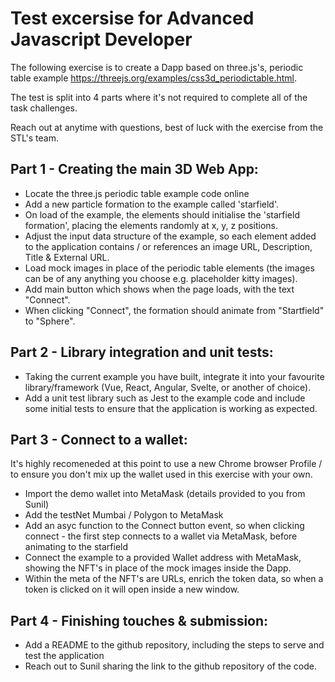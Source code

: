 # Test excersise for Advanced Javascript Developer

The following exercise is to create a Dapp based on three.js's, periodic table example https://threejs.org/examples/css3d_periodictable.html. 

The test is split into 4 parts where it's not required to complete all of the task challenges. 

Reach out at anytime with questions, best of luck with the exercise from the STL's team.

## Part 1 - Creating the main 3D Web App:

- Locate the three.js periodic table example code online
- Add a new particle formation to the example called 'starfield'.
- On load of the example, the elements should initialise the 'starfield formation', placing the elements randomly at x, y, z positions.
- Adjust the input data structure of the example, so each element added to the application contains / or references an image URL, Description, Title & External URL.
- Load mock images in place of the periodic table elements (the images can be of any anything you choose e.g. placeholder kitty images).
- Add main button which shows when the page loads, with the text "Connect". 
- When clicking "Connect", the formation should animate from "Startfield" to "Sphere".

## Part 2 - Library integration and unit tests:

- Taking the current example you have built, integrate it into your favourite library/framework (Vue, React, Angular, Svelte, or another of choice).
- Add a unit test library such as Jest to the example code and include some initial tests to ensure that the application is working as expected.

## Part 3 - Connect to a wallet:

It's highly recomeneded at this point to use a new Chrome browser Profile / to ensure you don't mix up the wallet used in this exercise with your own.

- Import the demo wallet into MetaMask (details provided to you from Sunil)
- Add the testNet Mumbai / Polygon to MetaMask
- Add an asyc function to the Connect button event, so when clicking connect - the first step connects to a wallet via MetaMask, before animating to the starfield
- Connect the example to a provided Wallet address with MetaMask, showing the NFT's in place of the mock images inside the Dapp.
- Within the meta of the NFT's are URLs, enrich the token data, so when a token is clicked on it will open inside a new window.

## Part 4 - Finishing touches & submission:

- Add a README to the github repository, including the steps to serve and test the application
- Reach out to Sunil sharing the link to the github repository of the code. 











